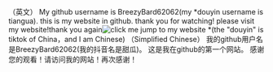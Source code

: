 （英文）
My github username is BreezyBard62062(my *douyin username is tiangua).
this is my website in github.
thank you for watching! please visit my website!thank you again![click me jump to my website](https://breezybard62062.github.io)
*(the "douyin" is tiktok of China，and I am Chinese)
 （Simplified Chinese）
我的github用户名是BreezyBard62062(我的抖音名是甜瓜)。
这是我在github的第一个网站。 
感谢您的观看！请访问我的网站！再次感谢！
